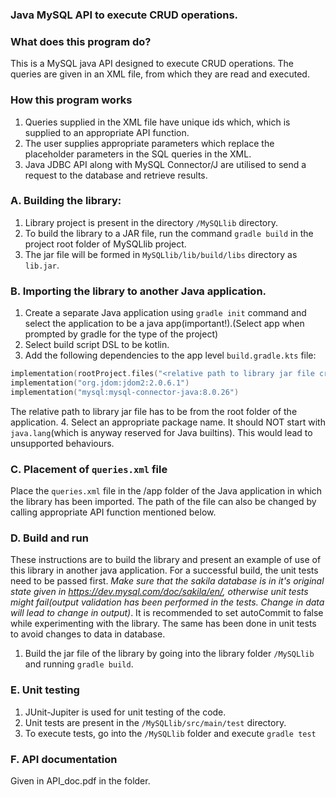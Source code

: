 ### Java MySQL API to execute CRUD operations.

### What does this program do?
This is a MySQL java API designed to execute CRUD operations. The queries are given in an XML file, from which they
are read and executed.

### How this program works
1. Queries supplied in the XML file have unique ids which, which is supplied to an appropriate API function.
2. The user supplies appropriate parameters which replace the placeholder parameters in the SQL queries in the XML.
3. Java JDBC API along with MySQL Connector/J are utilised to send a request to the database and retrieve results.


### A. Building the library:
1. Library project is present in the directory `/MySQLlib` directory.
2. To build the library to a JAR file, run the command `gradle build` in the project root folder of MySQLlib project.
3. The jar file will be formed in `MySQLlib/lib/build/libs` directory as `lib.jar`.

### B. Importing the library to another Java application.
1. Create a separate Java application using `gradle init` command and select the application to
be a java app(important!).(Select app when prompted by gradle for the type of the project)
2. Select build script DSL to be kotlin.
3. Add the following dependencies to the app level `build.gradle.kts` file:
```kotlin
implementation(rootProject.files("<relative path to library jar file created in step A>"))
implementation("org.jdom:jdom2:2.0.6.1")
implementation("mysql:mysql-connector-java:8.0.26")
```
The relative path to library jar file has to be from the root folder of the application.
4. Select an appropriate package name. It should NOT start with `java.lang`(which is anyway reserved for Java builtins). This would lead to unsupported behaviours.

### C. Placement of `queries.xml` file
Place the `queries.xml` file in the /app folder of the Java application in which the library has been imported.
The path of the file can also be changed by calling appropriate API function mentioned below.

### D. Build and run
These instructions are to build the library and present an example of use of this library in another java application. 
For a successful build, the unit tests need to be passed first. *Make sure that the sakila database is 
in it's original state given in <a href="https://dev.mysql.com/doc/sakila/en">https://dev.mysql.com/doc/sakila/en/, otherwise unit tests might fail(output validation has been performed in the tests. Change in data will lead to change in output)*. It is recommended
to set autoCommit to false while experimenting with the library. The same has been done in unit tests to avoid changes to data in database.
1. Build the jar file of the library by going into the library folder `/MySQLlib` and running `gradle build`.

### E. Unit testing
1. JUnit-Jupiter is used for unit testing of the code.
2. Unit tests are present in the `/MySQLlib/src/main/test` directory.
3. To execute tests, go into the `/MySQLlib` folder and execute `gradle test`

### F. API documentation
Given in API_doc.pdf in the folder.
